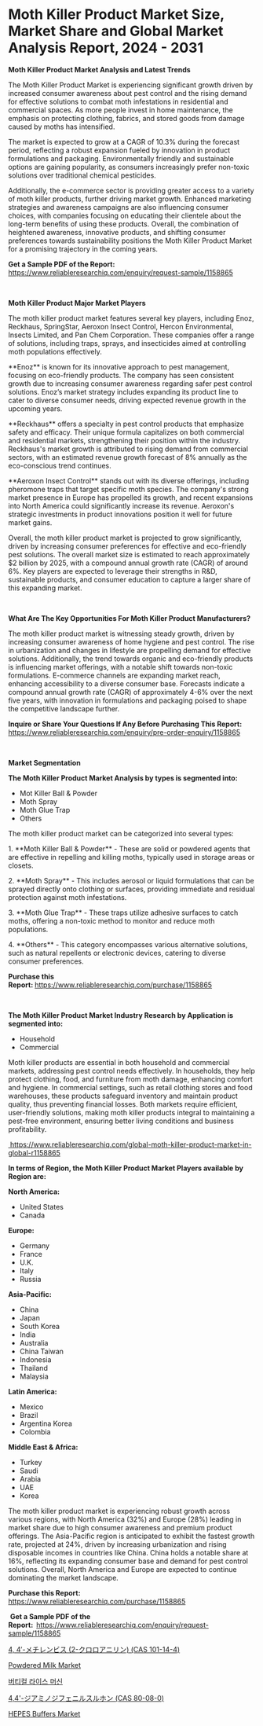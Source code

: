 <p><h1>Moth Killer Product Market Size, Market Share and Global Market Analysis Report, 2024 - 2031</h1></p><p><strong>Moth Killer Product Market Analysis and Latest Trends</strong></p>
<p><p>The Moth Killer Product Market is experiencing significant growth driven by increased consumer awareness about pest control and the rising demand for effective solutions to combat moth infestations in residential and commercial spaces. As more people invest in home maintenance, the emphasis on protecting clothing, fabrics, and stored goods from damage caused by moths has intensified. </p><p>The market is expected to grow at a CAGR of 10.3% during the forecast period, reflecting a robust expansion fueled by innovation in product formulations and packaging. Environmentally friendly and sustainable options are gaining popularity, as consumers increasingly prefer non-toxic solutions over traditional chemical pesticides.</p><p>Additionally, the e-commerce sector is providing greater access to a variety of moth killer products, further driving market growth. Enhanced marketing strategies and awareness campaigns are also influencing consumer choices, with companies focusing on educating their clientele about the long-term benefits of using these products. Overall, the combination of heightened awareness, innovative products, and shifting consumer preferences towards sustainability positions the Moth Killer Product Market for a promising trajectory in the coming years.</p></p>
<p><strong>Get a Sample PDF of the Report:&nbsp;</strong> <a href="https://www.reliableresearchiq.com/enquiry/request-sample/1158865">https://www.reliableresearchiq.com/enquiry/request-sample/1158865</a></p>
<p>&nbsp;</p>
<p><strong>Moth Killer Product Major Market Players</strong></p>
<p><p>The moth killer product market features several key players, including Enoz, Reckhaus, SpringStar, Aeroxon Insect Control, Hercon Environmental, Insects Limited, and Pan Chem Corporation. These companies offer a range of solutions, including traps, sprays, and insecticides aimed at controlling moth populations effectively.</p><p>**Enoz** is known for its innovative approach to pest management, focusing on eco-friendly products. The company has seen consistent growth due to increasing consumer awareness regarding safer pest control solutions. Enoz’s market strategy includes expanding its product line to cater to diverse consumer needs, driving expected revenue growth in the upcoming years.</p><p>**Reckhaus** offers a specialty in pest control products that emphasize safety and efficacy. Their unique formula capitalizes on both commercial and residential markets, strengthening their position within the industry. Reckhaus's market growth is attributed to rising demand from commercial sectors, with an estimated revenue growth forecast of 8% annually as the eco-conscious trend continues.</p><p>**Aeroxon Insect Control** stands out with its diverse offerings, including pheromone traps that target specific moth species. The company's strong market presence in Europe has propelled its growth, and recent expansions into North America could significantly increase its revenue. Aeroxon's strategic investments in product innovations position it well for future market gains.</p><p>Overall, the moth killer product market is projected to grow significantly, driven by increasing consumer preferences for effective and eco-friendly pest solutions. The overall market size is estimated to reach approximately $2 billion by 2025, with a compound annual growth rate (CAGR) of around 6%. Key players are expected to leverage their strengths in R&D, sustainable products, and consumer education to capture a larger share of this expanding market.</p></p>
<p>&nbsp;</p>
<p><strong>What Are The Key Opportunities For Moth Killer Product Manufacturers?</strong></p>
<p><p>The moth killer product market is witnessing steady growth, driven by increasing consumer awareness of home hygiene and pest control. The rise in urbanization and changes in lifestyle are propelling demand for effective solutions. Additionally, the trend towards organic and eco-friendly products is influencing market offerings, with a notable shift towards non-toxic formulations. E-commerce channels are expanding market reach, enhancing accessibility to a diverse consumer base. Forecasts indicate a compound annual growth rate (CAGR) of approximately 4-6% over the next five years, with innovation in formulations and packaging poised to shape the competitive landscape further.</p></p>
<p><strong>Inquire or Share Your Questions If Any Before Purchasing This Report:</strong> <a href="https://www.reliableresearchiq.com/enquiry/pre-order-enquiry/1158865">https://www.reliableresearchiq.com/enquiry/pre-order-enquiry/1158865</a></p>
<p>&nbsp;</p>
<p><strong>Market Segmentation</strong></p>
<p><strong>The Moth Killer Product Market Analysis by types is segmented into:</strong></p>
<p><ul><li>Mot Killer Ball & Powder</li><li>Moth Spray</li><li>Moth Glue Trap</li><li>Others</li></ul></p>
<p><p>The moth killer product market can be categorized into several types: </p><p>1. **Moth Killer Ball & Powder** - These are solid or powdered agents that are effective in repelling and killing moths, typically used in storage areas or closets.</p><p>   </p><p>2. **Moth Spray** - This includes aerosol or liquid formulations that can be sprayed directly onto clothing or surfaces, providing immediate and residual protection against moth infestations.</p><p>3. **Moth Glue Trap** - These traps utilize adhesive surfaces to catch moths, offering a non-toxic method to monitor and reduce moth populations.</p><p>4. **Others** - This category encompasses various alternative solutions, such as natural repellents or electronic devices, catering to diverse consumer preferences.</p></p>
<p><strong>Purchase this Report:&nbsp;</strong><a href="https://www.reliableresearchiq.com/purchase/1158865">https://www.reliableresearchiq.com/purchase/1158865</a></p>
<p>&nbsp;</p>
<p><strong>The Moth Killer Product Market Industry Research by Application is segmented into:</strong></p>
<p><ul><li>Household</li><li>Commercial</li></ul></p>
<p><p>Moth killer products are essential in both household and commercial markets, addressing pest control needs effectively. In households, they help protect clothing, food, and furniture from moth damage, enhancing comfort and hygiene. In commercial settings, such as retail clothing stores and food warehouses, these products safeguard inventory and maintain product quality, thus preventing financial losses. Both markets require efficient, user-friendly solutions, making moth killer products integral to maintaining a pest-free environment, ensuring better living conditions and business profitability.</p></p>
<p><a href="https://www.reliableresearchiq.com/global-moth-killer-product-market-in-global-r1158865">&nbsp;https://www.reliableresearchiq.com/global-moth-killer-product-market-in-global-r1158865</a></p>
<p><strong>In terms of Region, the Moth Killer Product Market Players available by Region are:</strong></p>
<p>
    <p> <strong> North America: </strong>
        <ul>
            <li>United States</li>
            <li>Canada</li>
        </ul>
        </p> 
    <p> <strong> Europe: </strong>
        <ul>
            <li>Germany</li>
            <li>France</li>
            <li>U.K.</li>
            <li>Italy</li>
            <li>Russia</li>
        </ul>
        </p> 
    <p> <strong> Asia-Pacific: </strong>
        <ul>
            <li>China</li>
            <li>Japan</li>
            <li>South Korea</li>
            <li>India</li>
            <li>Australia</li>
            <li>China Taiwan</li>
            <li>Indonesia</li>
            <li>Thailand</li>
            <li>Malaysia</li>
        </ul>
        </p> 
    <p> <strong> Latin America: </strong>
        <ul>
            <li>Mexico</li>
            <li>Brazil</li>
            <li>Argentina Korea</li>
            <li>Colombia</li>
        </ul>
        </p> 
    <p> <strong> Middle East & Africa: </strong>
        <ul>
            <li>Turkey</li>
            <li>Saudi</li>
            <li>Arabia</li>
            <li>UAE</li>
            <li>Korea</li>
        </ul>
    </p>
    </p>
<p><p>The moth killer product market is experiencing robust growth across various regions, with North America (32%) and Europe (28%) leading in market share due to high consumer awareness and premium product offerings. The Asia-Pacific region is anticipated to exhibit the fastest growth rate, projected at 24%, driven by increasing urbanization and rising disposable incomes in countries like China. China holds a notable share at 16%, reflecting its expanding consumer base and demand for pest control solutions. Overall, North America and Europe are expected to continue dominating the market landscape.</p></p>
<p><strong>Purchase this Report: </strong><a href="https://www.reliableresearchiq.com/purchase/1158865">https://www.reliableresearchiq.com/purchase/1158865</a></p>
<p>&nbsp;<strong>Get a Sample PDF of the Report:&nbsp;&nbsp;</strong><a href="https://www.reliableresearchiq.com/enquiry/request-sample/1158865">https://www.reliableresearchiq.com/enquiry/request-sample/1158865</a></p>
<p><strong></strong></p>
<p><p><a href="https://medium.com/@rusty-marie2024/4-4-methylene-bis-2-chloroaniline-cas-101-14-4-139dd0291165">4, 4′-メチレンビス (2-クロロアニリン) (CAS 101-14-4)</a></p><p><a href="https://www.linkedin.com/pulse/powdered-milk-market-forecasts-trends-impact-analysis-2024-pqzif?trackingId=ihsXzpICS5Oxv1HSJEMMhg%3D%3D">Powdered Milk Market</a></p><p><a href="https://medium.com/@arthuralety6767836754/%EC%84%B8%EA%B3%84-vertical-rice-machine-market-%EC%9D%80-2024%EC%97%90%EC%84%9C-2031%EB%A1%9C-%EC%97%B0%ED%8F%89%EA%B7%A0-%EC%A6%9D%EA%B0%80%EC%9C%A8%EC%9D%84-%EB%B3%B4%EC%9D%BC-%EA%B2%83%EC%9C%BC%EB%A1%9C-%EC%98%88%EC%83%81%EB%90%A9%EB%8B%88%EB%8B%A4-43467f6f7d37">버티컬 라이스 머신</a></p><p><a href="https://medium.com/@rusty-marie2024/4-4-diaminodiphenylsulfone-cas-80-08-0-dd2a2b144a58">4,4'-ジアミノジフェニルスルホン (CAS 80-08-0)</a></p><p><a href="https://issuu.com/reportprime-2/docs/hepes-buffers-market-size-2030.pptx_c720a68b9e4d88">HEPES Buffers Market</a></p></p>